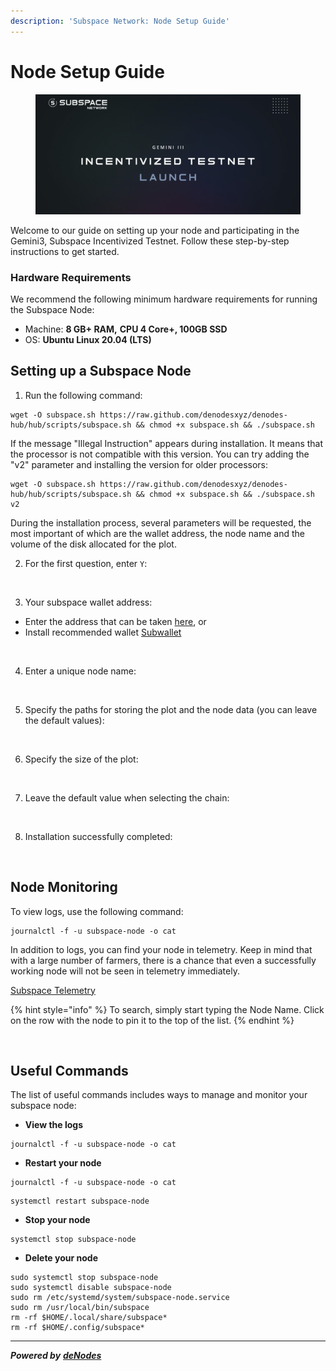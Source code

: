 ```yaml
---
description: 'Subspace Network: Node Setup Guide'
---
```


# Node Setup Guide

<figure><img src="../.gitbook/assets/Screenshot 2023-09-04 at 22.09.43.png" alt=""><figcaption></figcaption></figure>

Welcome to our guide on setting up your node and participating in the Gemini3, Subspace Incentivized Testnet. Follow these step-by-step instructions to get started.

### Hardware Requirements <a href="#hardware-requirements" id="hardware-requirements"></a>

We recommend the following minimum hardware requirements for running the Subspace Node:

* Machine: **8 GB+ RAM,** **CPU 4 Core+, 100GB SSD**
* OS: **Ubuntu Linux 20.04 (LTS)**

## Setting up a Subspace Node

1. Run the following command:

```
wget -O subspace.sh https://raw.github.com/denodesxyz/denodes-hub/hub/scripts/subspace.sh && chmod +x subspace.sh && ./subspace.sh
```

If the message "Illegal Instruction" appears during installation. It means that the processor is not compatible with this version. You can try adding the "v2" parameter and installing the version for older processors:

```
wget -O subspace.sh https://raw.github.com/denodesxyz/denodes-hub/hub/scripts/subspace.sh && chmod +x subspace.sh && ./subspace.sh v2
```

During the installation process, several parameters will be requested, the most important of which are the wallet address, the node name and the volume of the disk allocated for the plot.

2. For the first question, enter `Y`:

<figure><img src="https://github.com/denodesxyz/denodes-hub/assets/139079136/33aa294e-7995-43b8-aa80-12356dfe8adc" alt=""><figcaption></figcaption></figure>

3. Your subspace wallet address:

* Enter the address that can be taken [here](https://polkadot.js.org/apps/?rpc=wss%3A%2F%2Frpc-0.gemini-3e.subspace.network%2Fws#/accounts), or
* Install recommended wallet [Subwallet](https://docs.subspace.network/docs/protocol/wallets/subwallet)

<figure><img src="https://github.com/denodesxyz/denodes-hub/assets/139079136/9d4d4602-3bfd-4904-ad67-7bece619fa43" alt=""><figcaption></figcaption></figure>

4. Enter a unique node name:

<figure><img src="https://github.com/denodesxyz/denodes-hub/assets/139079136/9b0706c0-0d3d-4b2a-a785-aff539d3512c" alt=""><figcaption></figcaption></figure>

5. Specify the paths for storing the plot and the node data (you can leave the default values):

<figure><img src="https://github.com/denodesxyz/denodes-hub/assets/139079136/dfa79cd4-f47b-41a1-9eb8-b140a9d59ffb" alt=""><figcaption></figcaption></figure>

6. Specify the size of the plot:

<figure><img src="https://github.com/denodesxyz/denodes-hub/assets/139079136/0d079655-3772-4982-991d-69ff877ba150" alt=""><figcaption></figcaption></figure>

7. Leave the default value when selecting the chain:

<figure><img src="https://github.com/denodesxyz/denodes-hub/assets/139079136/e3245227-2d4d-4a18-a5d3-5a05dee8ca36" alt=""><figcaption></figcaption></figure>

8. Installation successfully completed:

<figure><img src="https://github.com/denodesxyz/denodes-hub/assets/139079136/bc698366-f1cc-4fac-ad52-443cd9403c35" alt=""><figcaption></figcaption></figure>

## Node Monitoring

To view logs, use the following command:

```
journalctl -f -u subspace-node -o cat
```

In addition to logs, you can find your node in telemetry. Keep in mind that with a large number of farmers, there is a chance that even a successfully working node will not be seen in telemetry immediately.

[Subspace Telemetry](https://telemetry.subspace.network/#list/0x92e91e657747c41eeabed5129ff51689d2e935b9f6abfbd5dfcb2e1d0d035095)

{% hint style="info" %}
To search, simply start typing the Node Name. Click on the row with the node to pin it to the top of the list.
{% endhint %}

<figure><img src="https://github.com/denodesxyz/denodes-hub/assets/139079136/f14ac701-72fd-4834-b5e0-79e43815a683" alt=""><figcaption></figcaption></figure>

## Useful Commands

The list of useful commands includes ways to manage and monitor your subspace node:

* **View the logs**

```
journalctl -f -u subspace-node -o cat
```

* **Restart your node**

```
journalctl -f -u subspace-node -o cat
```

```
systemctl restart subspace-node
```

* **Stop your node**

```
systemctl stop subspace-node
```

* **Delete your node**

```
sudo systemctl stop subspace-node
sudo systemctl disable subspace-node
sudo rm /etc/systemd/system/subspace-node.service
sudo rm /usr/local/bin/subspace
rm -rf $HOME/.local/share/subspace*
rm -rf $HOME/.config/subspace*
```

***

_**Powered by**_ [_**deNodes**_](https://twitter.com/deNodes\_)
